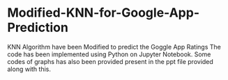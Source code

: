 # Modified-KNN-for-Google-App-Prediction
KNN Algorithm have been Modified to predict the Goggle App Ratings
The code has been implemented using Python on Jupyter Notebook.
Some codes of graphs has also been provided present in the ppt file provided along with this.
